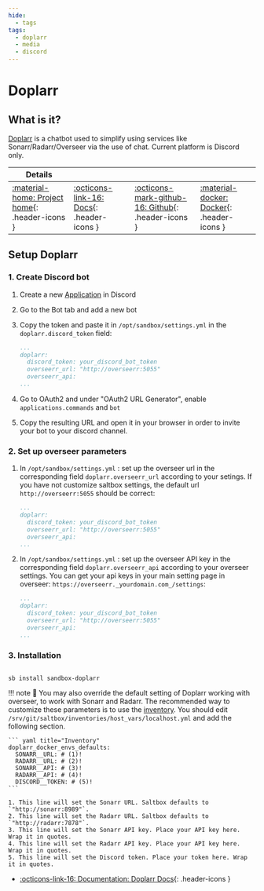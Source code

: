 ```yaml
---
hide:
  - tags
tags:
  - doplarr
  - media
  - discord
---
```


# Doplarr

## What is it?

[Doplarr](https://kiranshila.github.io/Doplarr/#/) is a chatbot used to simplify using services like Sonarr/Radarr/Overseer via the use of chat. Current platform is Discord only.

| Details     |             |             |             |
|-------------|-------------|-------------|-------------|
| [:material-home: Project home](https://kiranshila.github.io/Doplarr/#/){: .header-icons } | [:octicons-link-16: Docs](https://kiranshila.github.io/Doplarr/#/configuration){: .header-icons } | [:octicons-mark-github-16: Github](https://github.com/kiranshila/doplarr){: .header-icons } | [:material-docker: Docker](https://hub.docker.com/r/linuxserver/doplarr){: .header-icons }|

## Setup Doplarr

### 1. Create Discord bot

1. Create a new [Application](https://discord.com/developers/applications) in Discord
2. Go to the Bot tab and add a new bot
3. Copy the token and paste it in `/opt/sandbox/settings.yml` in the `doplarr.discord_token` field:

    ```yaml hl_lines="3" title="/opt/sandbox/settings.yml"
    ...
    doplarr:
      discord_token: your_discord_bot_token
      overseerr_url: "http://overseerr:5055"
      overseerr_api:
    ...
    ```

4. Go to OAuth2 and under "OAuth2 URL Generator", enable `applications.commands` and `bot`
5. Copy the resulting URL and open it in your browser in order to invite your bot to your discord channel.

### 2. Set up overseer parameters

1. In `/opt/sandbox/settings.yml` : set up the overseer url in the corresponding field `doplarr.overseerr_url` according to your setings. If you have not customize saltbox settings, the default url `http://overseerr:5055` should be correct:

    ```yaml hl_lines="4" title="/opt/sandbox/settings.yml"
    ...
    doplarr:
      discord_token: your_discord_bot_token
      overseerr_url: "http://overseerr:5055"
      overseerr_api:
    ...
    ```

2. In `/opt/sandbox/settings.yml` : set up the overseer API key in the corresponding field `doplarr.overseerr_api` according to your overseer settings.
You can get your api keys in your main setting page in overseer: `https://overseerr._yourdomain.com_/settings`:

    ```yaml hl_lines="5" title="/opt/sandbox/settings.yml"
    ...
    doplarr:
      discord_token: your_discord_bot_token
      overseerr_url: "http://overseerr:5055"
      overseerr_api:
    ...
    ```

### 3. Installation

``` shell

sb install sandbox-doplarr

```

!!! note
      📢 You may also override the default setting of Doplarr working with overseer, to work with Sonarr and Radarr.
      The recommended way to customize these parameters is to use the [inventory](../../saltbox/inventory/index.md). You should edit `/srv/git/saltbox/inventories/host_vars/localhost.yml` and add the following section.

    ``` yaml title="Inventory"
    doplarr_docker_envs_defaults:
      SONARR__URL: # (1)!
      RADARR__URL: # (2)!
      SONARR__API: # (3)!
      RADARR__API: # (4)!
      DISCORD__TOKEN: # (5)!
    ```

    1. This line will set the Sonarr URL. Saltbox defaults to `"http://sonarr:8989"`.
    2. This line will set the Radarr URL. Saltbox defaults to `"http://radarr:7878"`.
    3. This line will set the Sonarr API key. Place your API key here. Wrap it in quotes.
    4. This line will set the Radarr API key. Place your API key here. Wrap it in quotes.
    5. This line will set the Discord token. Place your token here. Wrap it in quotes.

- [:octicons-link-16: Documentation: Doplarr Docs](https://kiranshila.github.io/Doplarr/#/configuration){: .header-icons }
